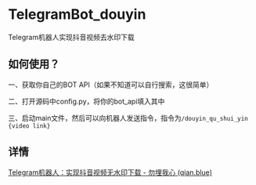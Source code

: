 # TelegramBot_douyin

Telegram机器人实现抖音视频去水印下载

## 如何使用？

一、获取你自己的BOT API（如果不知道可以自行搜索，这很简单）

二、打开源码中config.py，将你的bot_api填入其中

三、启动main文件，然后可以向机器人发送指令，指令为`/douyin_qu_shui_yin {video link}`

## 详情

[Telegram机器人：实现抖音视频无水印下载 - 勿埋我心 (qian.blue)](https://www.qian.blue/archives/telegrambot_douyin.html)

